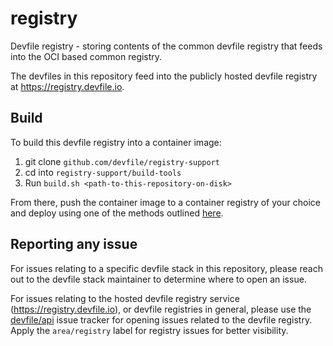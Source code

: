 # registry
Devfile registry - storing contents of the common devfile registry that feeds into the OCI based common registry.

The devfiles in this repository feed into the publicly hosted devfile registry at https://registry.devfile.io. 

## Build

To build this devfile registry into a container image:

1. git clone `github.com/devfile/registry-support`
2. cd into `registry-support/build-tools`
3. Run `build.sh <path-to-this-repository-on-disk>`

From there, push the container image to a container registry of your choice and deploy using one of the methods outlined [here](https://github.com/devfile/registry-support#deploy).

## Reporting any issue

For issues relating to a specific devfile stack in this repository, please reach out to the devfile stack maintainer to determine where to open an issue.

For issues relating to the hosted devfile registry service (https://registry.devfile.io), or devfile registries in general, please use the [devfile/api](https://github.com/devfile/api/) issue tracker for opening issues related to the devfile registry. Apply the `area/registry` label for registry issues for better visibility.
